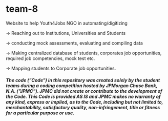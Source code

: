 # team-8

Website to help Youth4Jobs NGO in automating/digitizing

-> Reaching out to Institutions, Universities and Students 

-> conducting mock assessments, evaluating and compiling data 

-> Making centralized database of students, corporates job opportunities, required job competencies, mock test etc.

-> Mapping students to Corporate job opportunities.

##### The code ("Code") in this repository was created solely by the student teams during a coding competition hosted by JPMorgan Chase Bank, N.A. ("JPMC").						JPMC did not create or contribute to the development of the Code.  This Code is provided AS IS and JPMC makes no warranty of any kind, express or implied, as to the Code,						including but not limited to, merchantability, satisfactory quality, non-infringement, title or fitness for a particular purpose or use.